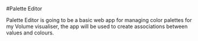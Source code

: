 #Palette Editor

Palette Editor is going to be a basic web app for managing color palettes for my Volume visualiser, the app will be used to create associations between values and colours.